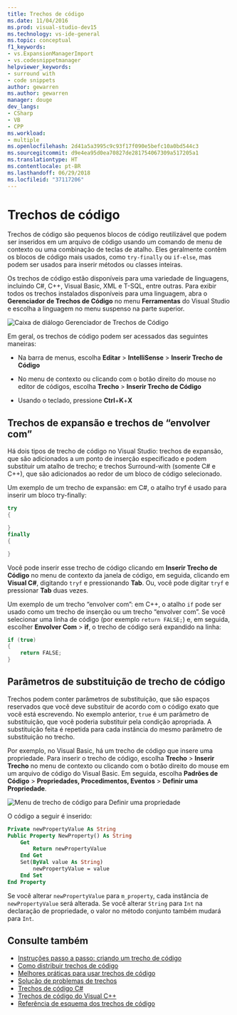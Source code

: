 ```yaml
---
title: Trechos de código
ms.date: 11/04/2016
ms.prod: visual-studio-dev15
ms.technology: vs-ide-general
ms.topic: conceptual
f1_keywords:
- vs.ExpansionManagerImport
- vs.codesnippetmanager
helpviewer_keywords:
- surround with
- code snippets
author: gewarren
ms.author: gewarren
manager: douge
dev_langs:
- CSharp
- VB
- CPP
ms.workload:
- multiple
ms.openlocfilehash: 2d41a5a3995c9c93f17f090e5befc10a0bd544c3
ms.sourcegitcommit: d9e4ea95d0ea70827de281754067309a517205a1
ms.translationtype: HT
ms.contentlocale: pt-BR
ms.lasthandoff: 06/29/2018
ms.locfileid: "37117206"
---
```

# <a name="code-snippets"></a>Trechos de código

Trechos de código são pequenos blocos de código reutilizável que podem ser inseridos em um arquivo de código usando um comando de menu de contexto ou uma combinação de teclas de atalho. Eles geralmente contêm os blocos de código mais usados, como `try-finally` ou `if-else`, mas podem ser usados para inserir métodos ou classes inteiras.

Os trechos de código estão disponíveis para uma variedade de linguagens, incluindo C#, C++, Visual Basic, XML e T-SQL, entre outras. Para exibir todos os trechos instalados disponíveis para uma linguagem, abra o **Gerenciador de Trechos de Código** no menu **Ferramentas** do Visual Studio e escolha a linguagem no menu suspenso na parte superior.

![Caixa de diálogo Gerenciador de Trechos de Código](media/code-snippets-manager.png)

Em geral, os trechos de código podem ser acessados das seguintes maneiras:

- Na barra de menus, escolha **Editar** > **IntelliSense** > **Inserir Trecho de Código**

- No menu de contexto ou clicando com o botão direito do mouse no editor de códigos, escolha **Trecho** > **Inserir Trecho de Código**

- Usando o teclado, pressione **Ctrl**+**K**+**X**

## <a name="expansion-snippets-and-surround-with-snippets"></a>Trechos de expansão e trechos de “envolver com”

Há dois tipos de trecho de código no Visual Studio: trechos de expansão, que são adicionados a um ponto de inserção especificado e podem substituir um atalho de trecho; e trechos Surround-with (somente C# e C++), que são adicionados ao redor de um bloco de código selecionado.

Um exemplo de um trecho de expansão: em C#, o atalho tryf é usado para inserir um bloco try-finally:

```csharp
try
{

}
finally
{

}
```

Você pode inserir esse trecho de código clicando em **Inserir Trecho de Código** no menu de contexto da janela de código, em seguida, clicando em **Visual C#**, digitando `tryf` e pressionando **Tab**. Ou, você pode digitar `tryf` e pressionar **Tab** duas vezes.

Um exemplo de um trecho “envolver com”: em C++, o atalho `if` pode ser usado como um trecho de inserção ou um trecho “envolver com”. Se você selecionar uma linha de código (por exemplo `return FALSE;`) e, em seguida, escolher **Envolver Com** > **if**, o trecho de código será expandido na linha:

```cpp
if (true)
{
    return FALSE;
}
```

## <a name="snippet-replacement-parameters"></a>Parâmetros de substituição de trecho de código

Trechos podem conter parâmetros de substituição, que são espaços reservados que você deve substituir de acordo com o código exato que você está escrevendo. No exemplo anterior, `true` é um parâmetro de substituição, que você poderia substituir pela condição apropriada. A substituição feita é repetida para cada instância do mesmo parâmetro de substituição no trecho.

Por exemplo, no Visual Basic, há um trecho de código que insere uma propriedade. Para inserir o trecho de código, escolha **Trecho** > **Inserir Trecho** no menu de contexto ou clicando com o botão direito do mouse em um arquivo de código do Visual Basic. Em seguida, escolha **Padrões de Código** > **Propriedades, Procedimentos, Eventos** > **Definir uma Propriedade**.

![Menu de trecho de código para Definir uma propriedade](media/code-snippets-vb-property.png)

O código a seguir é inserido:

```vb
Private newPropertyValue As String
Public Property NewProperty() As String
    Get
        Return newPropertyValue
    End Get
    Set(ByVal value As String)
        newPropertyValue = value
    End Set
End Property
```

Se você alterar `newPropertyValue` para `m_property`, cada instância de `newPropertyValue` será alterada. Se você alterar `String` para `Int` na declaração de propriedade, o valor no método conjunto também mudará para `Int`.

## <a name="see-also"></a>Consulte também

- [Instruções passo a passo: criando um trecho de código](../ide/walkthrough-creating-a-code-snippet.md)
- [Como distribuir trechos de código](../ide/how-to-distribute-code-snippets.md)
- [Melhores práticas para usar trechos de código](../ide/best-practices-for-using-code-snippets.md)
- [Solução de problemas de trechos](../ide/troubleshooting-snippets.md)
- [Trechos de código C#](../ide/visual-csharp-code-snippets.md)
- [Trechos de código do Visual C++](../ide/visual-cpp-code-snippets.md)
- [Referência de esquema dos trechos de código](../ide/code-snippets-schema-reference.md)